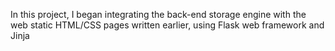 In this project, I began integrating the back-end storage engine with the web static HTML/CSS pages written earlier, using Flask web framework and Jinja
